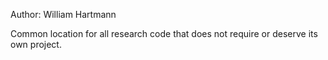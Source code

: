 Author: William Hartmann

Common location for all research code that does not require or deserve its own project.
